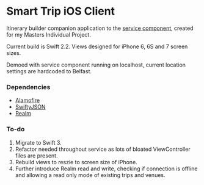 # Smart Trip iOS Client

Itinerary builder companion application to the [service component](https://github.com/kelvinharron/smart-trip-service), created for my Masters Individual Project.

Current build is Swift 2.2. Views designed for iPhone 6, 6S and 7 screen sizes.

Demoed with service component running on localhost, current location settings are hardcoded to Belfast.

### Dependencies

- [Alamofire](https://github.com/Alamofire/Alamofire)
- [SwiftyJSON](https://github.com/SwiftyJSON/SwiftyJSON)
- [Realm](https://github.com/realm/realm-cocoa)

### To-do 

1. Migrate to Swift 3.
2. Refactor needed throughout service as lots of bloated ViewController files are present.
3. Rebuild views to reszie to screen size of iPhone.
3. Further introduce Realm read and write, checking if connection is offline and allowing a read only mode of existing trips and venues.
